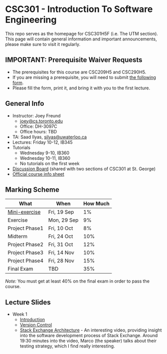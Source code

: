 # CSC301 - Introduction To Software Engineering #

This repo serves as the homepage for CSC301H5F (i.e. The UTM section).
This page will contain general information and important announcements, please make sure to visit it regularly.

## IMPORTANT: Prerequisite Waiver Requests ##

 * The prerequisites for this course are CSC209H5 and CSC290H5.
 * If you are missing a prerequisite, you will need to submit [the following form](http://www.utm.utoronto.ca/math-cs-stats/sites/files/math-cs-stats/public/users/yeyvette/PrereqCoreqForm-20129.pdf).
 * Please fill the form, print it, and bring it with you to the first lecture.

## General Info ##

 
 * Instructor: Joey Freund
   * joey@cs.toronto.edu
   * Office: DH-3097C
   * Office hours: TBD
 * TA: Saad Ilyas, silyas@uwaterloo.ca
 * Lectures: Friday 10-12, IB345
 * Tutorials
   * Wednesday 9-10, IB360
   * Wednesday 10-11, IB360
   * No tutorials on the first week
 * [Discussion Board](http://piazza.com/utoronto.ca/fall2014/csc301/) (shared with two sections of CSC301 at St. George)
 * [Official course info sheet](InfoSheet.pdf)


## Marking Scheme ##

What | When | How Much
--- | --- | ---
[Mini-exercise](https://github.com/csc301-fall2014/mini-exercise/tree/utm-section)  | Fri, 19 Sep | 1%
Exercise       | Mon, 29 Sep | 9%
Project Phase1 | Fri, 10 Oct | 8% 
Midterm        | Fri, 24 Oct | 10%
Project Phase2 | Fri, 31 Oct | 12%
Project Phase3 | Fri, 14 Nov | 10% 
Project Phase4 | Fri, 28 Nov | 15% 
Final Exam     | TBD         | 35%

*Note:* You must get at least 40% on the final exam in order to pass the course.


## Lecture Slides ##

 * Week 1
   * [Introduction](https://docs.google.com/presentation/d/1GxXrhDkeFBAO_SOWqgMIeQfpNeZdMHIll6R3PJkvBP4/edit?usp=sharing)
   * [Version Control](https://docs.google.com/presentation/d/1TILN1mCvZSlhN_ZSDYvpyCLIB9exEj_8VNRlxaBo8Lk/edit?usp=sharing)
   * [Stack Exchange Architecture](https://www.youtube.com/watch?v=rkVvxgdY9F8) - An interesting video, providing insight into the software development process of Stack Exchange. Around 19:30 minutes into the video, Marco (the speaker) talks about their testing strategy, which I find really interesting.




